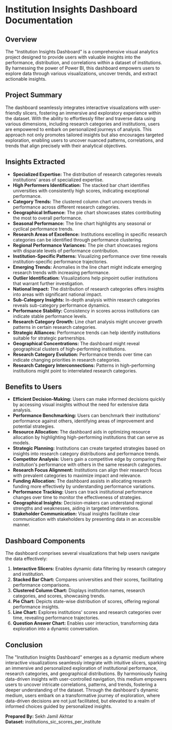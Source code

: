 # Institution Insights Dashboard Documentation

## Overview
The "Institution Insights Dashboard" is a comprehensive visual analytics project designed to provide users with valuable insights into the performance, distribution, and correlations within a dataset of institutions. By harnessing the power of Power BI, this dashboard empowers users to explore data through various visualizations, uncover trends, and extract actionable insights.

## Project Summary
The dashboard seamlessly integrates interactive visualizations with user-friendly slicers, fostering an immersive and exploratory experience within the dataset. With the ability to effortlessly filter and traverse data using various dimensions, including research categories and institutions, users are empowered to embark on personalized journeys of analysis. This approach not only promotes tailored insights but also encourages targeted exploration, enabling users to uncover nuanced patterns, correlations, and trends that align precisely with their analytical objectives.

## Insights Extracted
- **Specialized Expertise:** The distribution of research categories reveals institutions' areas of specialized expertise.
- **High Performers Identification:** The stacked bar chart identifies universities with consistently high scores, indicating exceptional performance.
- **Category Trends:** The clustered column chart uncovers trends in performance across different research categories.
- **Geographical Influence:** The pie chart showcases states contributing the most to overall performance.
- **Seasonal Performance:** The line chart highlights any seasonal or cyclical performance trends.
- **Research Areas of Excellence:** Institutions excelling in specific research categories can be identified through performance clustering.
- **Regional Performance Variances:** The pie chart showcases regions with disparate levels of performance contribution.
- **Institution-Specific Patterns:** Visualizing performance over time reveals institution-specific performance trajectories.
- **Emerging Trends:** Anomalies in the line chart might indicate emerging research trends with increasing performance.
- **Outlier Identification:** Visualizations help pinpoint outlier institutions that warrant further investigation.
- **National Impact:** The distribution of research categories offers insights into areas with significant national impact.
- **Sub-Category Insights:** In-depth analysis within research categories reveals sub-category performance dynamics.
- **Performance Stability:** Consistency in scores across institutions can indicate stable performance levels.
- **Research Category Growth:** Line chart analysis might uncover growth patterns in certain research categories.
- **Strategic Alliances:** Performance trends can help identify institutions suitable for strategic partnerships.
- **Geographical Concentrations:** The dashboard might reveal geographical clusters of high-performing institutions.
- **Research Category Evolution:** Performance trends over time can indicate changing priorities in research categories.
- **Research Category Interconnections:** Patterns in high-performing institutions might point to interrelated research categories.

## Benefits to Users
- **Efficient Decision-Making:** Users can make informed decisions quickly by accessing visual insights without the need for extensive data analysis.
- **Performance Benchmarking:** Users can benchmark their institutions' performance against others, identifying areas of improvement and potential strategies.
- **Resource Allocation:** The dashboard aids in optimizing resource allocation by highlighting high-performing institutions that can serve as models.
- **Strategic Planning:** Institutions can create targeted strategies based on insights into research category distributions and performance trends.
- **Competitor Analysis:** Users gain a competitive edge by comparing their institution's performance with others in the same research categories.
- **Research Focus Alignment:** Institutions can align their research focus with prevalent categories to maximize impact and relevance.
- **Funding Allocation:** The dashboard assists in allocating research funding more effectively by understanding performance variations.
- **Performance Tracking:** Users can track institutional performance changes over time to monitor the effectiveness of strategies.
- **Geographical Insights:** Decision-makers can understand regional strengths and weaknesses, aiding in targeted interventions.
- **Stakeholder Communication:** Visual insights facilitate clear communication with stakeholders by presenting data in an accessible manner.

## Dashboard Components
The dashboard comprises several visualizations that help users navigate the data effectively:

1. **Interactive Slicers:** Enables dynamic data filtering by research category and institution.
2. **Stacked Bar Chart:** Compares universities and their scores, facilitating performance comparisons.
3. **Clustered Column Chart:** Displays institution names, research categories, and scores, showcasing trends.
4. **Pie Chart:** Depicts state-wise distribution of scores, offering regional performance insights.
5. **Line Chart:** Explores institutions' scores and research categories over time, revealing performance trajectories.
6. **Question Answer Chart:** Enables user interaction, transforming data exploration into a dynamic conversation.

## Conclusion
The "Institution Insights Dashboard" emerges as a dynamic medium where interactive visualizations seamlessly integrate with intuitive slicers, sparking an immersive and personalized exploration of institutional performance, research categories, and geographical distributions. By harmoniously fusing data-driven insights with user-controlled navigation, this medium empowers users to uncover intricate correlations, patterns, and trends, fostering a deeper understanding of the dataset. Through the dashboard's dynamic medium, users embark on a transformative journey of exploration, where data-driven decisions are not just facilitated, but elevated to a realm of informed choices guided by personalized insights.

**Prepared By:** Sekh Jamil Akhtar  
**Dataset:** institutions_sic_scores_per_institute

